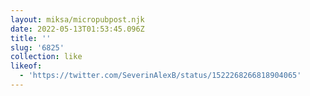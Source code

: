 ```yaml
---
layout: miksa/micropubpost.njk
date: 2022-05-13T01:53:45.096Z
title: ''
slug: '6825'
collection: like
likeof:
  - 'https://twitter.com/SeverinAlexB/status/1522268266818904065'
---
```


